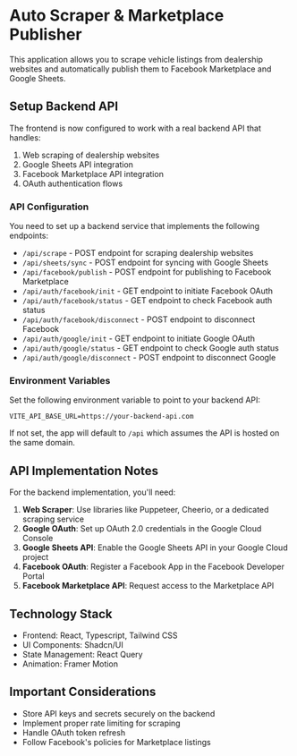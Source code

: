 
# Auto Scraper & Marketplace Publisher

This application allows you to scrape vehicle listings from dealership websites and automatically publish them to Facebook Marketplace and Google Sheets.

## Setup Backend API

The frontend is now configured to work with a real backend API that handles:

1. Web scraping of dealership websites
2. Google Sheets API integration
3. Facebook Marketplace API integration
4. OAuth authentication flows

### API Configuration

You need to set up a backend service that implements the following endpoints:

- `/api/scrape` - POST endpoint for scraping dealership websites
- `/api/sheets/sync` - POST endpoint for syncing with Google Sheets
- `/api/facebook/publish` - POST endpoint for publishing to Facebook Marketplace
- `/api/auth/facebook/init` - GET endpoint to initiate Facebook OAuth
- `/api/auth/facebook/status` - GET endpoint to check Facebook auth status
- `/api/auth/facebook/disconnect` - POST endpoint to disconnect Facebook
- `/api/auth/google/init` - GET endpoint to initiate Google OAuth
- `/api/auth/google/status` - GET endpoint to check Google auth status
- `/api/auth/google/disconnect` - POST endpoint to disconnect Google

### Environment Variables

Set the following environment variable to point to your backend API:

```
VITE_API_BASE_URL=https://your-backend-api.com
```

If not set, the app will default to `/api` which assumes the API is hosted on the same domain.

## API Implementation Notes

For the backend implementation, you'll need:

1. **Web Scraper**: Use libraries like Puppeteer, Cheerio, or a dedicated scraping service
2. **Google OAuth**: Set up OAuth 2.0 credentials in the Google Cloud Console
3. **Google Sheets API**: Enable the Google Sheets API in your Google Cloud project
4. **Facebook OAuth**: Register a Facebook App in the Facebook Developer Portal
5. **Facebook Marketplace API**: Request access to the Marketplace API

## Technology Stack

- Frontend: React, Typescript, Tailwind CSS
- UI Components: Shadcn/UI
- State Management: React Query
- Animation: Framer Motion

## Important Considerations

- Store API keys and secrets securely on the backend
- Implement proper rate limiting for scraping
- Handle OAuth token refresh
- Follow Facebook's policies for Marketplace listings
